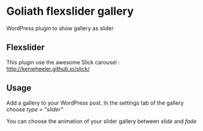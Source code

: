 Goliath flexslider gallery
==========================

WordPress plugin to show gallery as slider

Flexslider
----------

This plugin use the awesome Slick carousel : http://kenwheeler.github.io/slick/


Usage
-----

Add a gallery to your WordPress post. In the settings tab of the gallery choose *type = "slider"*

You can choose the animation of your slider gallery between *slide* and *fade*

